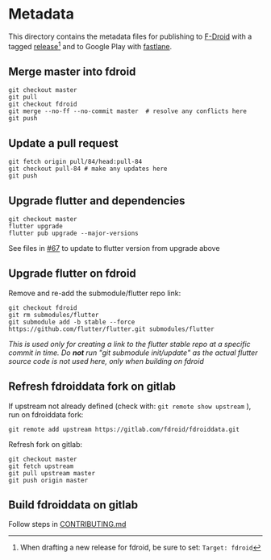 # Metadata

This directory contains the metadata files for publishing to [F-Droid](https://f-droid.org/docs/All_About_Descriptions_Graphics_and_Screenshots/) with a tagged [release](https://github.com/jithware/brethap/releases/new)[^1] and to Google Play with [fastlane](../../Fastfile). 

[^1]: When drafting a new release for fdroid, be sure to set: `Target: fdroid`

## Merge master into fdroid
```
git checkout master
git pull
git checkout fdroid
git merge --no-ff --no-commit master  # resolve any conflicts here
git push
```

## Update a pull request
```
git fetch origin pull/84/head:pull-84
git checkout pull-84 # make any updates here
git push
```

## Upgrade flutter and dependencies
```
git checkout master
flutter upgrade
flutter pub upgrade --major-versions
```
See files in [#67](https://github.com/jithware/brethap/issues/67) to update to flutter version from upgrade above

## Upgrade flutter on fdroid
Remove and re-add the submodule/flutter repo link:
```
git checkout fdroid
git rm submodules/flutter
git submodule add -b stable --force https://github.com/flutter/flutter.git submodules/flutter
```
*This is used only for creating a link to the flutter stable repo at a specific commit in time. Do __not__ run "git submodule init/update" as the actual flutter source code is not used here, only when building on fdroid*

## Refresh fdroiddata fork on gitlab
If upstream not already defined (check with: `git remote show upstream` ), run on fdroiddata fork:
```
git remote add upstream https://gitlab.com/fdroid/fdroiddata.git
```
Refresh fork on gitlab:
```
git checkout master
git fetch upstream
git pull upstream master
git push origin master
```

## Build fdroiddata on gitlab
Follow steps in [CONTRIBUTING.md](https://gitlab.com/fdroid/fdroiddata/blob/master/CONTRIBUTING.md#building-it)
